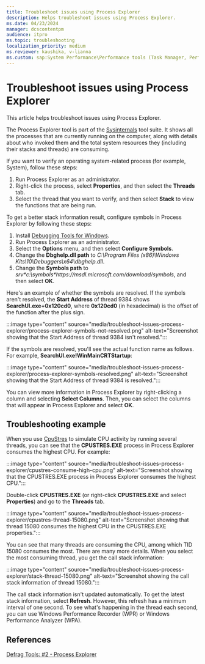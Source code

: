 ```yaml
---
title: Troubleshoot issues using Process Explorer
description: Helps troubleshoot issues using Process Explorer.
ms.date: 04/23/2024
manager: dcscontentpm
audience: itpro
ms.topic: troubleshooting
localization_priority: medium
ms.reviewer: kaushika, v-lianna
ms.custom: sap:System Performance\Performance tools (Task Manager, Perfmon, WSRM, and WPA), csstroubleshoot
---
```

# Troubleshoot issues using Process Explorer

This article helps troubleshoot issues using Process Explorer.

The Process Explorer tool is part of the [Sysinternals](/sysinternals) tool suite. It shows all the processes that are currently running on the computer, along with details about who invoked them and the total system resources they (including their stacks and threads) are consuming.

If you want to verify an operating system-related process (for example, System), follow these steps:

1. Run Process Explorer as an administrator.
2. Right-click the process, select **Properties**, and then select the **Threads** tab.
3. Select the thread that you want to verify, and then select **Stack** to view the functions that are being run.

To get a better stack information result, configure symbols in Process Explorer by following these steps:

1. Install [Debugging Tools for Windows](/windows-hardware/drivers/debugger/debugger-download-tools).
2. Run Process Explorer as an administrator.
3. Select the **Options** menu, and then select **Configure Symbols**.
4. Change the **Dbghelp.dll path** to _C:\\Program Files (x86)\\Windows Kits\\10\\Debuggers\\x64\\dbghelp.dll_.
5. Change the **Symbols path** to _srv*c:\\symbols\*https:\//msdl.microsoft.com/download/symbols_, and then select **OK**.

Here's an example of whether the symbols are resolved. If the symbols aren't resolved, the **Start Address** of thread 9384 shows **SearchUI.exe+0x120cd0**, where **0x120cd0** (in hexadecimal) is the offset of the function after the plus sign.

:::image type="content" source="media/troubleshoot-issues-process-explorer/process-explorer-symbols-not-resolved.png" alt-text="Screenshot showing that the Start Address of thread 9384 isn't resolved.":::

If the symbols are resolved, you'll see the actual function name as follows. For example, **SearchUI.exe!WinMainCRTStartup**:

:::image type="content" source="media/troubleshoot-issues-process-explorer/process-explorer-symbols-resolved.png" alt-text="Screenshot showing that the Start Address of thread 9384 is resolved.":::

You can view more information in Process Explorer by right-clicking a column and selecting **Select Columns**. Then, you can select the columns that will appear in Process Explorer and select **OK**.

## Troubleshooting example

When you use [CpuStres](/sysinternals/downloads/cpustres) to simulate CPU activity by running several threads, you can see that the **CPUSTRES.EXE** process in Process Explorer consumes the highest CPU. For example:

:::image type="content" source="media/troubleshoot-issues-process-explorer/cpustres-consume-high-cpu.png" alt-text="Screenshot showing that the CPUSTRES.EXE process in Process Explorer consumes the highest CPU.":::

Double-click **CPUSTRES.EXE** (or right-click **CPUSTRES.EXE** and select **Properties**) and go to the **Threads** tab.

:::image type="content" source="media/troubleshoot-issues-process-explorer/cpustres-thread-15080.png" alt-text="Screenshot showing that thread 15080 consumes the highest CPU in the CPUSTRES.EXE properties.":::

You can see that many threads are consuming the CPU, among which TID 15080 consumes the most. There are many more details. When you select the most consuming thread, you get the call stack information:

:::image type="content" source="media/troubleshoot-issues-process-explorer/stack-thread-15080.png" alt-text="Screenshot showing the call stack information of thread 15080.":::

The call stack information isn't updated automatically. To get the latest stack information, select **Refresh**. However, this refresh has a minimum interval of one second. To see what's happening in the thread each second, you can use Windows Performance Recorder (WPR) or Windows Performance Analyzer (WPA).

## References

[Defrag Tools: #2 - Process Explorer](/shows/defrag-tools/2-process-explorer)
